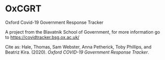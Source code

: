 # OxCGRT
Oxford Covid-19 Government Response Tracker

A project from the Blavatnik School of Government, for more information go to https://covidtracker.bsg.ox.ac.uk/

Cite as: Hale, Thomas, Sam Webster, Anna Petherick, Toby Phillips, and Beatriz Kira. (2020). _Oxford COVID-19 Government Response Tracker_.
